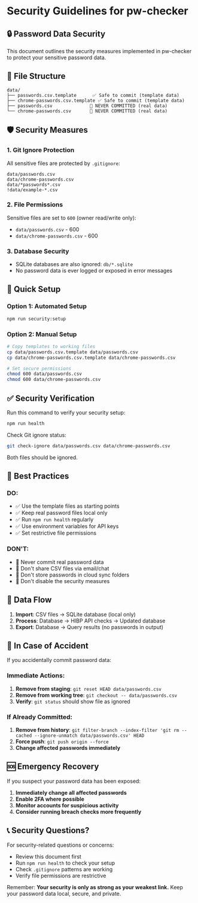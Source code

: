# Security Guidelines for pw-checker

## 🔒 Password Data Security

This document outlines the security measures implemented in pw-checker to protect your sensitive password data.

## 📁 File Structure

```
data/
├── passwords.csv.template      ✅ Safe to commit (template data)
├── chrome-passwords.csv.template ✅ Safe to commit (template data)
├── passwords.csv              🚫 NEVER COMMITTED (real data)
└── chrome-passwords.csv       🚫 NEVER COMMITTED (real data)
```

## 🛡️ Security Measures

### 1. Git Ignore Protection
All sensitive files are protected by `.gitignore`:
```
data/passwords.csv
data/chrome-passwords.csv
data/*passwords*.csv
!data/example-*.csv
```

### 2. File Permissions
Sensitive files are set to `600` (owner read/write only):
- `data/passwords.csv` - 600
- `data/chrome-passwords.csv` - 600

### 3. Database Security
- SQLite databases are also ignored: `db/*.sqlite`
- No password data is ever logged or exposed in error messages

## 🚀 Quick Setup

### Option 1: Automated Setup
```bash
npm run security:setup
```

### Option 2: Manual Setup
```bash
# Copy templates to working files
cp data/passwords.csv.template data/passwords.csv
cp data/chrome-passwords.csv.template data/chrome-passwords.csv

# Set secure permissions
chmod 600 data/passwords.csv
chmod 600 data/chrome-passwords.csv
```

## ✅ Security Verification

Run this command to verify your security setup:
```bash
npm run health
```

Check Git ignore status:
```bash
git check-ignore data/passwords.csv data/chrome-passwords.csv
```
Both files should be ignored.

## 📝 Best Practices

### DO:
- ✅ Use the template files as starting points
- ✅ Keep real password files local only
- ✅ Run `npm run health` regularly
- ✅ Use environment variables for API keys
- ✅ Set restrictive file permissions

### DON'T:
- 🚫 Never commit real password data
- 🚫 Don't share CSV files via email/chat
- 🚫 Don't store passwords in cloud sync folders
- 🚫 Don't disable the security measures

## 🔄 Data Flow

1. **Import**: CSV files → SQLite database (local only)
2. **Process**: Database → HIBP API checks → Updated database
3. **Export**: Database → Query results (no passwords in output)

## 🚨 In Case of Accident

If you accidentally commit password data:

### Immediate Actions:
1. **Remove from staging**: `git reset HEAD data/passwords.csv`
2. **Remove from working tree**: `git checkout -- data/passwords.csv`
3. **Verify**: `git status` should show file as ignored

### If Already Committed:
1. **Remove from history**: `git filter-branch --index-filter 'git rm --cached --ignore-unmatch data/passwords.csv' HEAD`
2. **Force push**: `git push origin --force`
3. **Change affected passwords immediately**

## 🆘 Emergency Recovery

If you suspect your password data has been exposed:
1. **Immediately change all affected passwords**
2. **Enable 2FA where possible**
3. **Monitor accounts for suspicious activity**
4. **Consider running breach checks more frequently**

## 📞 Security Questions?

For security-related questions or concerns:
- Review this document first
- Run `npm run health` to check your setup
- Check `.gitignore` patterns are working
- Verify file permissions are restrictive

Remember: **Your security is only as strong as your weakest link.** Keep your password data local, secure, and private.
